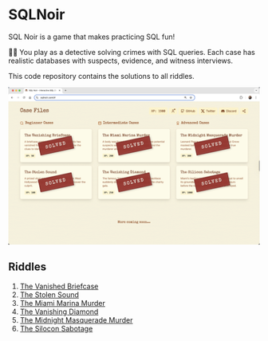 # SQLNoir

SQL Noir is a game that makes practicing SQL fun!

🕵️‍♂️ You play as a detective solving crimes with SQL queries. Each case has realistic databases with suspects, evidence, and witness interviews.

This code repository contains the solutions to all riddles.

![Solved](assets/Solved.png)

## Riddles

1. [The Vanished Briefcase](riddles/1_The_Vanished_Briefcase.md)
2. [The Stolen Sound](riddles/2_The_Stolen_Sound.md)
3. [The Miami Marina Murder](riddles/3_The_Miami_Marina_Murder.md)
4. [The Vanishing Diamond](riddles/4_The_Vanishing_Diamond.md)
5. [The Midnight Masquerade Murder](riddles/5_The_Midnight_Masquerade_Murder.md)
6. [The Silocon Sabotage](riddles/6_The_Silocon_Sabotage.md)

